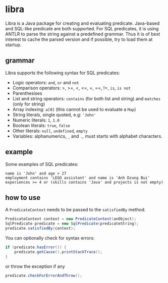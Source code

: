 # libra

Libra is a Java package for creating and evaluating predicate. Java-based and SQL-like predicate are both supported. For SQL predicates, it is using ANTLR to parse the string against a predefined grammar. Thus it is of best interest to cache the parsed version and if possible, try to load them at startup.

## grammar

Libra supports the following syntax for SQL predicates:

- Logic operators: `and`, `or` and `not`
- Comparison operators: >, >=, <, <=, =, ==, !=, `is`, `is not`
- Parenthesises
- List and string operators: `contains` (for both list and string) and `matches` (only for string)
- Array indexing: `a[0]` (this cannot be used to evaluate a `Map`)
- String literals, single quoted, e.g: `'John'`
- Numeric literals: `1`, `1.0`
- Boolean literals: `true`, `false`
- Other literals: `null`, `undefined`, `empty`
- Variables: alphanumerics, `_` and `.`, must starts with alphabet characters.

## example

Some examples of SQL predicates:

```
name is 'John' and age > 27
employment contains 'LEGO assistant' and name is 'Anh Dzung Bui'
experiences >= 4 or (skills contains 'Java' and projects is not empty)
```

## how to use

A `PredicateContext` needs to be passed to the `satisfiedBy` method.

```java
PredicateContext context = new PredicateContext(anObject);
SqlPredicate predicate = new SqlPredicate(predicateString);
predicate.satisfiedBy(context);
```

You can optionally check for syntax errors:
```java
if (predicate.hasError()) {
    predicate.getCause().printStackTrace();
}
```

or throw the exception if any
```java
predicate.checkForErrorAndThrow();
```
